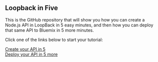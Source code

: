 ## Loopback in Five

This is the GitHub repository that will show you how you can create a Node.js API in LoopBack in 5 easy minutes, and then how you can deploy that same API to Bluemix in 5 more minutes. 

Click one of the links below to start your tutorial:

[Create your API in 5](CREATE.md)  
[Deploy your API in 5 more](DEPLOY.md)